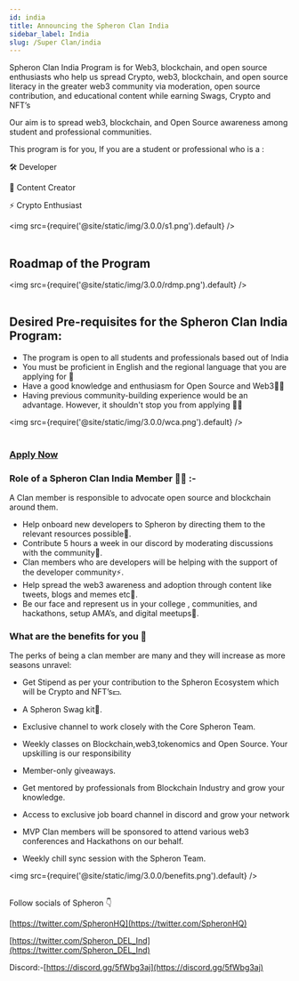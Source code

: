 ```yaml
---
id: india
title: Announcing the Spheron Clan India
sidebar_label: India
slug: /Super Clan/india
---
```


Spheron Clan India Program is for Web3, blockchain, and open source enthusiasts who help us spread Crypto, web3, blockchain, and open source literacy in the greater web3 community via moderation, open source contribution, and educational content while earning Swags, Crypto and NFT’s

Our aim is to spread web3, blockchain, and Open Source awareness among student and professional communities.

This program is for you, If you are a student or professional who is a :

🛠️ Developer

🎨 Content Creator

⚡ Crypto Enthusiast

<img src={require('@site/static/img/3.0.0/s1.png').default} /> <br/><br/>

## Roadmap of the Program

<img src={require('@site/static/img/3.0.0/rdmp.png').default} /> <br/><br/>

## Desired Pre-requisites for the Spheron Clan India Program:

- The program is open to all students and professionals based out of India
- You must be proficient in English and the regional language that you are applying for 👀
- Have a good knowledge and enthusiasm for Open Source and Web3👨‍💻
- Having previous community-building experience would be an advantage. However, it shouldn't stop you from applying 🙌🏻

<img src={require('@site/static/img/3.0.0/wca.png').default} /> <br/><br/>

### [**Apply Now**](https://bit.ly/3nUkZpy)

### Role of a Spheron Clan India Member 👨‍💻 :-

A Clan member is responsible to advocate open source and blockchain around them.

- Help onboard new developers to Spheron by directing them to the relevant resources possible🚀.
- Contribute 5 hours a week in our discord by moderating discussions with the community🤝.
- Clan members who are developers will be helping with the support of the developer community⚡.
- Help spread the web3 awareness and adoption through content like tweets, blogs and memes etc🎨.
- Be our face and represent us in your college , communities, and hackathons, setup AMA’s, and digital meetups🏃.

### What are the benefits for you 👀

The perks of being a clan member are many and they will increase as more seasons unravel:

- Get Stipend as per your contribution to the Spheron Ecosystem which will be Crypto and NFT’s💵.

- A Spheron Swag kit🎁.

- Exclusive channel to work closely with the Core Spheron Team.

- Weekly classes on Blockchain,web3,tokenomics and Open Source. Your upskilling is our responsibility
- Member-only giveaways.
- Get mentored by professionals from Blockchain Industry and grow your knowledge.
- Access to exclusive job board channel in discord and grow your network
- MVP Clan members will be sponsored to attend various web3 conferences and Hackathons on our behalf.
- Weekly chill sync session with the Spheron Team.

<img src={require('@site/static/img/3.0.0/benefits.png').default} /> <br/><br/>

Follow socials of Spheron 👇

[https://twitter.com/SpheronHQ](https://twitter.com/SpheronHQ)

[https://twitter.com/Spheron_DEL_Ind](https://twitter.com/Spheron_DEL_Ind)

Discord:-[https://discord.gg/5fWbg3aj](https://discord.gg/5fWbg3aj)
